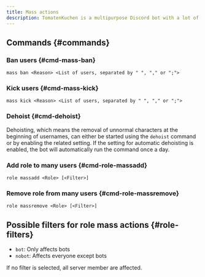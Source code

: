 ```yaml
---
title: Mass actions
description: TomatenKuchen is a multipurpose Discord bot with a lot of features. Explains how to use mass actions like mass kicking and banning as well as adding and removing roles from many users.
---
```


## Commands {#commands}

### Ban users {#cmd-mass-ban}

`mass ban <Reason> <List of users, separated by " ", "," or ";">`

### Kick users {#cmd-mass-kick}

`mass kick <Reason> <List of users, separated by " ", "," or ";">`

### Dehoist {#cmd-dehoist}

Dehoisting, which means the removal of unnormal characters at the beginning of usernames, can either be started using the `dehoist`
command or by enabling the related setting.
If the setting for automatic dehoisting is enabled, the bot will automatically run the command once a day.

### Add role to many users {#cmd-role-massadd}

`role massadd <Role> [<Filter>]`

### Remove role from many users {#cmd-role-massremove}

`role massremove <Role> [<Filter>]`

## Possible filters for role mass actions {#role-filters}

- `bot`: Only affects bots
- `nobot`: Affects everyone except bots

If no filter is selected, all server member are affected.
